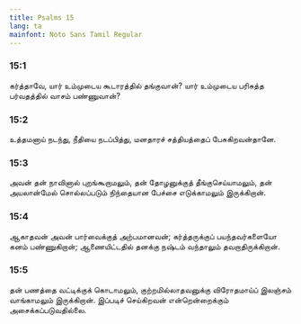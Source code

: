 ```yaml
---
title: Psalms 15
lang: ta
mainfont: Noto Sans Tamil Regular
---
```


###  15:1

கர்த்தாவே, யார் உம்முடைய கூடாரத்தில் தங்குவான்? யார் உம்முடைய பரிசுத்த பர்வதத்தில் வாசம் பண்ணுவான்?

###  15:2

உத்தமனாய் நடந்து, நீதியை நடப்பித்து, மனதாரச் சத்தியத்தைப் பேசுகிறவன்தானே.

###  15:3

அவன் தன் நாவினால் புறங்கூறாமலும், தன் தோழனுக்குத் தீங்குசெய்யாமலும், தன் அயலான்மேல் சொல்லப்படும் நிந்தையான பேச்சை எடுக்காமலும் இருக்கிறான்.

###  15:4

ஆகாதவன் அவன் பார்வைக்குத் அற்பமானவன்; கர்த்தருக்குப் பயந்தவர்களையோ கனம் பண்ணுகிறான்; ஆணையிட்டதில் தனக்கு நஷ்டம் வந்தாலும் தவறாதிருக்கிறான்.

###  15:5

தன் பணத்தை வட்டிக்குக் கொடாமலும், குற்றமில்லாதவனுக்கு விரோதமாய்ப் இலஞ்சம் வாங்காமலும் இருக்கிறான். இப்படிச் செய்கிறவன் என்றென்றைக்கும் அசைக்கப்படுவதில்லை.

